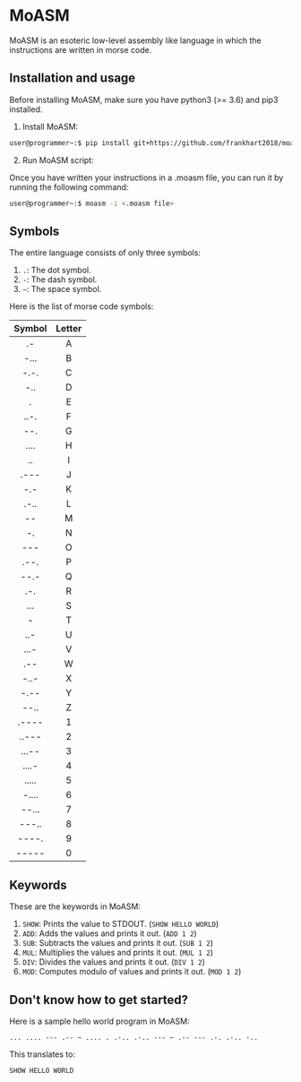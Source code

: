# MoASM

MoASM is an esoteric low-level assembly like language in which the instructions are written in morse code.

## Installation and usage

Before installing MoASM, make sure you have python3 (>= 3.6) and pip3 installed.

1. Install MoASM:

```bash
user@programmer~:$ pip install git+https://github.com/frankhart2018/moasm.git
```

2. Run MoASM script:

Once you have written your instructions in a .moasm file, you can run it by running the following command:

```bash
user@programmer~:$ moasm -i <.moasm file>
```

## Symbols

The entire language consists of only three symbols:

1. `.`: The dot symbol.
2. `-`: The dash symbol.
3. `~`: The space symbol.

Here is the list of morse code symbols:

| Symbol | Letter |
|:------:|:------:|
|   .-   |    A   |
|  -...  |    B   |
|  -.-.  |    C   |
|   -..  |    D   |
|    .   |    E   |
|  ..-.  |    F   |
|   --.  |    G   |
|  ....  |    H   |
|   ..   |    I   |
|  .---  |    J   |
|   -.-  |    K   |
|  .-..  |    L   |
|   --   |    M   |
|   -.   |    N   |
|   ---  |    O   |
|  .--.  |    P   |
|  --.-  |    Q   |
|   .-.  |    R   |
|   ...  |    S   |
|    -   |    T   |
|   ..-  |    U   |
|  ...-  |    V   |
|   .--  |    W   |
|  -..-  |    X   |
|  -.--  |    Y   |
|  --..  |    Z   |
|  .---- |    1   |
|  ..--- |    2   |
|  ...-- |    3   |
|  ....- |    4   |
|  ..... |    5   |
|  -.... |    6   |
|  --... |    7   |
|  ---.. |    8   |
|  ----. |    9   |
|  ----- |    0   |


## Keywords

These are the keywords in MoASM:

1. `SHOW`: Prints the value to STDOUT. (`SHOW HELLO WORLD`)
2. `ADD`: Adds the values and prints it out. (`ADD 1 2`)
3. `SUB`: Subtracts the values and prints it out. (`SUB 1 2`)
4. `MUL`: Multiplies the values and prints it out. (`MUL 1 2`)
5. `DIV`: Divides the values and prints it out. (`DIV 1 2`)
6. `MOD`: Computes modulo of values and prints it out. (`MOD 1 2`)

## Don't know how to get started?

Here is a sample hello world program in MoASM:

```
... .... --- .-- ~ .... . .-.. .-.. --- ~ .-- --- .-. .-.. -..
```

This translates to:

```
SHOW HELLO WORLD
```